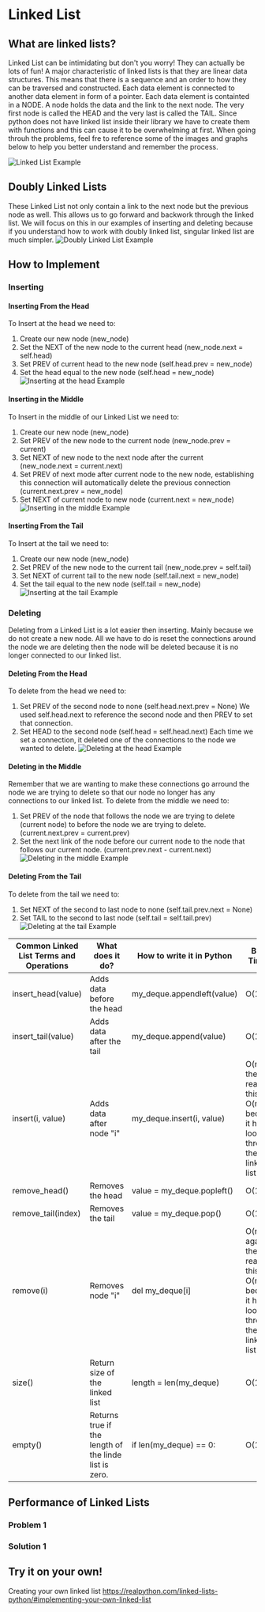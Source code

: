 # Linked List
## What are linked lists? 
Linked List can be intimidating but don't you worry! They can actually be lots of fun! A major characteristic of linked lists is that they are linear data structures. This means that there is a sequence and an order to how they can be traversed and constructed. Each data element is connected to another data element in form of a pointer. Each data element is containted in a NODE. A node holds the data and the link to the next node. The very first node is called the HEAD and the very last is called the TAIL. Since python does not have linked list inside their library we have to create them with functions and this can cause it to be overwhelming at first. When going throuh the problems, feel fre to reference some of the images and graphs below to help you better understand and remember the process. 

![Linked List Example](LinkedList.PNG)

## Doubly Linked Lists
These Linked List not only contain a link to the next node but the previous node as well. This allows us to go forward and backwork through the linked list. We will focus on this in our examples of inserting and deleting because if you understand how to work with doubly linked list, singular linked list are much simpler. 
![Doubly Linked List Example](DoublyLinkedList.PNG)

## How to Implement
### Inserting 
#### Inserting From the Head
To Insert at the head we need to:
1) Create our new node (new_node)
2) Set the NEXT of the new node to the current head (new_node.next = self.head)
3) Set PREV of current head to the new node (self.head.prev = new_node)
4) Set the head equal to the new node (self.head = new_node)
![Inserting at the head Example](InsertHeadLL.PNG)

#### Inserting in the Middle
To Insert in the middle of our Linked List we need to:
1) Create our new node (new_node)
2) Set PREV of the new node to the current node (new_node.prev = current)
3) Set NEXT of new node to the next node after the current (new_node.next = current.next)
4) Set PREV of next mode after current node to the new node, establishing this connection will automatically delete the previous connection (current.next.prev = new_node)
5) Set NEXT of current node to new node (current.next = new_node)
![Inserting in the middle Example](InsertMidLL.PNG)

#### Inserting From the Tail
To Insert at the tail we need to:
1) Create our new node (new_node)
2) Set PREV of the new node to the current tail (new_node.prev = self.tail)
3) Set NEXT of current tail to the new node (self.tail.next = new_node)
4) Set the tail equal to the new node (self.tail = new_node)
![Inserting at the tail Example](InsertTailLL.PNG)

### Deleting 
Deleting from a Linked List is a lot easier then inserting. Mainly because we do not create a new node. All we have to do is reset the connections around the node we are deleting then the node will be deleted because it is no longer connected to our linked list. 

#### Deleting From the Head
To delete from the head we need to:
1) Set PREV of the second node to none (self.head.next.prev = None) We used self.head.next to reference the second node and then PREV to set that connection. 
2) Set HEAD to the second node (self.head = self.head.next) Each time we set a connection, it deleted one of the connections to the node we wanted to delete. 
![Deleting at the head Example](RemoveHeadLL.PNG)

#### Deleting in the Middle
Remember that we are wanting to make these connections go arround the node we are trying to delete so that our node no longer has any connections to our linked list. 
To delete from the middle we need to:
1) Set PREV of the node that follows the node we are trying to delete (current node) to before the node we are trying to delete. (current.next.prev = current.prev)
2) Set the next link of the node before our current node to the node that follows our current node. (current.prev.next - current.next)
![Deleting in the middle Example](DeleteMidLL.PNG)

#### Deleting From the Tail
To delete from the tail we need to:
1) Set NEXT of the second  to last node to none (self.tail.prev.next = None)
2) Set TAIL to the second to last node (self.tail = self.tail.prev)
![Deleting at the tail Example](RemoveTailLL.PNG)

| Common Linked List Terms and Operations  | What does it do? | How to write it in Python | Big O Timing |
| ------------- | ------------- | ------------- | ------------- |
| insert_head(value)  | Adds data before the head  | my_deque.appendleft(value) | O(1)|
| insert_tail(value)  | Adds data after the tail  | my_deque.append(value) | O(1) |
| insert(i, value)  | Adds data after node "i"  | my_deque.insert(i, value) | O(n), the reason this is O(n) is because it has to loop through the linked list|
| remove_head()  | Removes the head | value = my_deque.popleft() | O(1)|
| remove_tail(index)  | Removes the tail | value = my_deque.pop() | O(1)|
| remove(i)  | Removes node "i" | del my_deque[i] | O(n), again the reason this is O(n) is because it has to loop through the linked list |
| size()  | Return size of the linked list  | length = len(my_deque) | O(1)|
| empty()  | Returns true if the length of the linde list is zero. | if len(my_deque) == 0: | O(1)|




## Performance of Linked Lists

### Problem 1
### Solution 1
## Try it on your own!
Creating your own linked list https://realpython.com/linked-lists-python/#implementing-your-own-linked-list
